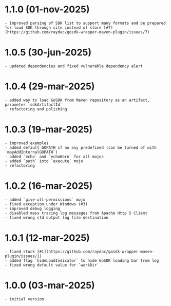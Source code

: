 # 1.1.0 (01-nov-2025)

    - Improved parsing of SDK list to support many formats and be prepared for load SDK through site instead of store [#7](https://github.com/raydac/gosdk-wrapper-maven-plugin/issues/7)  

# 1.0.5 (30-jun-2025)

    - updated dependencies and fixed vulnerable dependency alert

# 1.0.4 (29-mar-2025)

    - added way to load GoSDK from Maven repository as an artifact, parameter `sdkArtifactId`
    - refactoring and polishing

# 1.0.3 (19-mar-2025)

    - improved examples
    - added default GOPATH if no any predefined (can be turned of with `mayAddInternalGOPATH`)
    - added `echo` and `echoWarn` for all mojos
    - added `path` into `execute` mojo
    - refactoring

# 1.0.2 (16-mar-2025)

    - added `give-all-permissions` mojo
    - fixed exception under Windows (#3)
    - improved debug logging
    - disabled mass tracing log messages from Apache Http 5 Client
    - fixed wrong std output log file destination

# 1.0.1 (12-mar-2025)

    - fixed stuck [#1](https://github.com/raydac/gosdk-wrapper-maven-plugin/issues/1)
    - added flag `hideLoadIndicator` to hide GoSDK loading bar from log
    - fixed wrong default value for `workDir`

# 1.0.0 (03-mar-2025)

    - initial version
